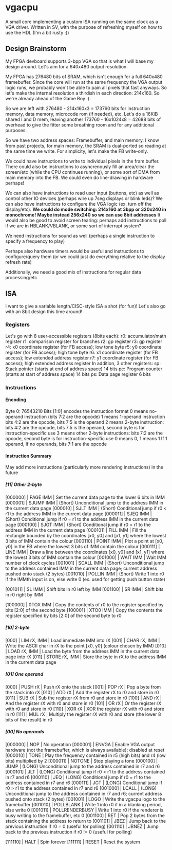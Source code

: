 # vgacpu
A small core implementing a custom ISA running on the same clock as a VGA driver. Written in SV, with the purpose of refreshing myself on how to use the HDL (I'm a bit rusty :))

## Design Brainstorm

My FPGA devboard supports 3-bpp VGA so that is what I will base my design around.
Let's aim for a 640x480 output resolution.

My FPGA has 276480 bits of SRAM, which isn't enough for a full 640x480 framebuffer.
Since the core will run at the same frequency the VGA output logic runs, we probably won't be able
to pain all pixels that fast anyways. So let's make the internal resolution a thirdish in each direction:
214x160. So we're already ahead of the Game Boy :).

So we are left with
276480 - 214x160x3 = 173760 bits for instruction memory, data memory, microcode rom (if needed), etc.
Let's do a 16KiB shared I and D mem, leaving another 173760 - 16x1024x8 = 42688 bits of overhead
to give the fitter some breathing room and for any additional purposes.

So we have two address spaces: Framebuffer, and main memory.
I know from past projects, for main memory, the SRAM is dual-ported so reading at the same time we write. For simplicity,
let's make the FB write-only.

We could have instructions to write to individual pixels in the fram buffer. There could also be instructions to
asyncrenously fill an area/clear the screen/etc (while the CPU continues running), or some sort of DMA from main memory into the FB.
We could even do line-drawing in hardware perhaps!

We can also have instructions to read user input (buttons, etc) as well as control other IO devices (perhaps wire up 7seg displays or blink leds)?
We can also have instructions to configure the VGA logic (ex. turn off the display/etc).
****We could do mode switching: 214x160 at 3bpp or 320x240 in monochrome!**** ****Maybe instead 256x240 so we can use 8bit addresses****
It would also be good to avoid screen tearing: perhaps add instructions to poll if we are in HBLANK/VBLANK, or some sort of interrupt system?

We need instructions for sound as well (perhaps a single instruction to specify a frequency to play)

Perhaps also hardware timers would be useful and instructions to configure/query them (or we could just do everything relative to the display refresh rate)

Additionally, we need a good mix of instructions for regular data processing/etc

## ISA

I want to give a variable length/CISC-style ISA a shot (for fun)!
Let's also go with an 8bit design this time around!

### Registers
Let's go with 8 user-accessible registers (8bits each):
r0: accumulator/math register
r1: comparison register for branches
r2: gp register
r3: gp register
r4: x0 coordinate register (for FB access); low tone byte
r5: y0 coordinate register (for FB access); high tone byte
r6: x1 coordinate register (for FB access); low extended address register
r7: y1 coordinate register (for FB access); high extended address register
In addition, 3 other registers:
sp: Stack pointer (starts at end of address space) 14 bits
pc: Program counter (starts at start of address space) 14 bits
ps: Data page register 6 bits

### Instructions

#### Encoding

Byte 0: 76543210
Bits [1:0] encodes the instruction format
0 means no-operand instruction (bits 7:2 are the opcode)
1 means 1-operand instruction bits 4:2 are the opcode, bits 7:5 is the operand
2 means 2-byte instruction: bits 4:2 are the opcode, bits 7:5 is the operand, second byte is for instruction-specific use
3 means other 2-byte instructions: bits 7:2 are the opcode, second byte is for instruction-specific use
0 means 0, 1 means 1
If 1 operand,
If no operands, bits 7:1 are the opcode


#### Instruction Summary

May add more instructions (particularly more rendering instructions) in the future

##### [11] Other 2-byte

[000000] | PAGE IMM         | Set the current data page to the lower 6 bits in IMM
[000001] | SJUMP IMM        | (Short) Unconditional jump to the address IMM in the current data page
[000010] | SJLT IMM         | (Short) Conditional jump if r0 < r1 to the address IMM in the current data page
[000011] | SJEQ IMM         | (Short) Conditional jump if r0 = r1 to the address IMM in the current data page
[000100] | SJGT IMM         | (Short) Conditional jump if r0 > r1 to the address IMM in the current data page
[000101] | FILL IMM         | Fill the rectangle bounded by the coordinates [x0, y0] and [x1, y1] where the lowest 3 bits of IMM contain the colour
[000110] | POINT IMM        | Plot a point at [x0, y0] in the FB where the lowest 3 bits of IMM contain the colour
[000111] | LINE IMM         | Draw a line between the coordinates [x0, y0] and [x1, y1] where the lowest 3 bits of IMM contain the colour
[001000] | WAIT IMM         | Wait IMM number of clock cycles
[001001] | SCALL IMM        | (Short) Unconditional jump to the address contained IMM in the current data page; current address pushed onto stack (2 bytes)
[001010] | POLLIN IMM       | (Short) Write 1 into r0 if the IMMth input is on, else write 0 (ex. used for getting push button state)

[001011] | SL IMM           | Shift bits in r0 left by IMM
[001100] | SR IMM           | Shift bits in r0 right by IMM

[100000] | 0TOX IMM         | Copy the contents of r0 to the register specified by bits [2:0] of the second byte
[100001] | XTO0 IMM         | Copy the contents the register specified by bits [2:0] of the second byte to r0

##### [10] 2-byte

[000] | LIM rX, IMM         | Load immediate IMM into rX
[001] | CHAR rX, IMM        | Write the ASCII char in rX to the point [x0, y0] (colour chosen by IMM)
[010] | LOAD rX, IMM        | Load the byte from the address IMM in the current data page into rX
[011] | STORE rX, IMM       | Store the byte in rX to the address IMM in the current data page

##### [01] One operand

[000] | PUSH rX             | Push rX onto the stack
[001] | POP rX              | Pop a byte from the stack into rX
[010] | ADD rX              | Add the register rX to r0 and store in r0
[011] | SUB rX              | Sub the register rX from r0 and store in r0
[100] | AND rX              | And the register rX with r0 and store in r0
[101] | OR rX               | Or the register rX with r0 and store in r0
[110] | XOR rX              | XOR the register rX with r0 and store in r0
[111] | MUL rX              | Multiply the register rX with r0 and store (the lower 8 bits of the result) in r0

##### [00] No operands

[000000] | NOP              | No operation
[000001] | ENVGA            | Enable VGA output hardware (not the framebuffer, which is always available); disabled at reset
[000010] | TONE             | Play the frequency contained in r5 (high bits) and r4 (low bits) multiplied by 2
[000011] | NOTONE           | Stop playing a tone
[000100] | JUMP             | (LONG) Unconditional jump to the address contained in r7 and r6
[000101] | JLT              | (LONG) Conditional jump if r0 < r1 to the address contained in r7 and r6
[000110] | JEQ              | (LONG) Conditional jump if r0 = r1 to the address contained in r7 and r6
[000111] | JGT              | (LONG) Conditional jump if r0 > r1 to the address contained in r7 and r6
[001000] | LCALL            | (LONG) Unconditional jump to the address contained in r7 and r6; current address pushed onto stack (2 bytes)
[001001] | LOGO             | Write the vgacpu logo to the framebuffer
[001010] | POLLBLANK        | Write 1 into r0 if in a blanking period, else write 0
[001011] | POLLRENDERBUSY   | Write 1 into r0 if the renderer is busy writing to the framebuffer, etc 0
[001100] | RET              | Pop 2 bytes from the stack containing the address to return to
[001101] | JBEZ             | Jump back to the previous instruction if r0 = 0 (useful for polling)
[001110] | JBNEZ            | Jump back to the previous instruction if r0 != 0 (useful for polling)


[111110] | HALT             | Spin forever
[111111] | RESET            | Reset the system
